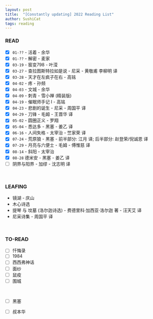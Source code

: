 ```yaml
---
layout: post
title:  "[Constantly updating] 2022 Reading List"
author: SushiCat
tags: reading
---
```


### READ
- [x] `01-??` - 活着 - 余华
- [x] `01-??` - 解密 - 麦家
- [x] `03-19` - 窑变798 - 叶滢
- [x] `03-27` - 查拉图斯特拉如是说 - 尼采 - 黄敬甫 李柳明 译
- [x] `03-28` - 天才在左疯子在右 - 高铭
- [x] `04-02` - 疼 - 孙频
- [x] `04-03` - 文城 - 余华
- [x] `04-09` - 刺青 - 雪小禅 (精装版)
- [x] `04-19` - 催眠师手记 I - 高铭
- [x] `04-23` - 悲剧的诞生 - 尼采 - 周国平 译
- [x] `04-29` - 刀锋 - 毛姆 - 王晋华 译
- [x] `05-02` - 圆圈正义 - 罗翔
- [x] `05-04` - 悉达多 - 黑塞 - 姜乙 译
- [x] `06-16` - 人间失格 - 太宰治 - 竺家荣 译
- [x] `07-24` - 荒原狼 - 黑塞 - 前半部分: 江月 译; 后半部分: 赵登荣/倪诚恩 译
- [x] `07-29` - 月亮与六便士 - 毛姆 - 傅惟慈 译
- [x] `08-14` - 斜阳 - 太宰治
- [x] `08-28` 德米安 - 黑塞 - 姜乙 译
- [ ] 阴界与阳界 - 加缪 - 沈志明 译

<br>

### LEAFING
- 镜湖 - 庆山
- 木心诗选
- 提琴 与 坟墓 (洛尔迦诗选) - 费德里科·加西亚·洛尔迦 著 - 汪天艾 译
- 尼采诗集 - 周国平 译

<br>

### TO-READ
- [ ] 忏悔录
- [ ] 1984
- [ ] 西西弗神话
- [ ] 面纱
- [ ] 鼠疫
- [ ] 围城

<br>

- [ ] 黑塞
- [ ] 叔本华

